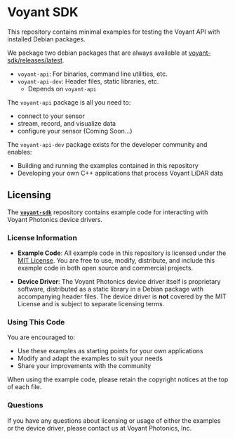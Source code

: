 # Voyant SDK

This repository contains minimal examples for testing the Voyant API with installed Debian packages.

We package two debian packages that are always available at
[voyant-sdk/releases/latest](https://github.com/Voyant-Photonics/voyant-sdk/releases/latest).

- `voyant-api`: For binaries, command line utilities, etc.
- `voyant-api-dev`: Header files, static libraries, etc.
  - Depends on `voyant-api`

The `voyant-api` package is all you need to:

- connect to your sensor
- stream, record, and visualize data
- configure your sensor (Coming Soon...)

The `voyant-api-dev` package exists for the developer community and enables:

- Building and running the examples contained in this repository
- Developing your own C++ applications that process Voyant LiDAR data

## Licensing

The **[`voyant-sdk`](https://github.com/Voyant-Photonics/voyant-sdk)** repository contains example code for interacting with Voyant Photonics device drivers.

### License Information

- **Example Code**: All example code in this repository is licensed under the [MIT License](https://github.com/Voyant-Photonics/voyant-sdk/blob/main/LICENSE).
You are free to use, modify, distribute, and include this example code in both open source and commercial projects.

- **Device Driver**: The Voyant Photonics device driver itself is proprietary software,
distributed as a static library in a Debian package with accompanying header files.
The device driver is **not** covered by the MIT License and is subject to separate licensing terms.

### Using This Code

You are encouraged to:

- Use these examples as starting points for your own applications
- Modify and adapt the examples to suit your needs
- Share your improvements with the community

When using the example code, please retain the copyright notices at the top of each file.

### Questions

If you have any questions about licensing or usage of either the examples or the device driver,
please contact us at Voyant Photonics, Inc.
